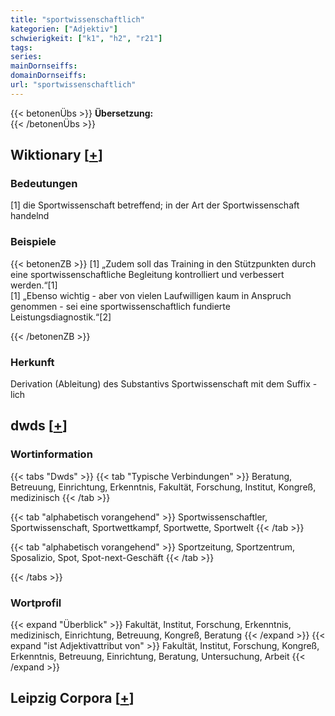 ```yaml
---
title: "sportwissenschaftlich"
kategorien: ["Adjektiv"]
schwierigkeit: ["k1", "h2", "r21"]
tags:
series:
mainDornseiffs:
domainDornseiffs:
url: "sportwissenschaftlich"
---
```


{{< betonenÜbs >}}
**Übersetzung:**  
{{< /betonenÜbs >}}

## Wiktionary [[+](https://de.wiktionary.org/wiki/sportwissenschaftlich)]

### Bedeutungen
[1] die Sportwissenschaft betreffend; in der Art der Sportwissenschaft handelnd  

### Beispiele
{{< betonenZB >}}
[1] „Zudem soll das Training in den Stützpunkten durch eine sportwissenschaftliche Begleitung kontrolliert und verbessert werden.“[1]  
[1] „Ebenso wichtig - aber von vielen Laufwilligen kaum in Anspruch genommen - sei eine sportwissenschaftlich fundierte Leistungsdiagnostik.“[2]  

{{< /betonenZB >}}
### Herkunft
Derivation (Ableitung) des Substantivs Sportwissenschaft mit dem Suffix -lich  



## dwds [[+](https://www.dwds.de/wb/sportwissenschaftlich)]

### Wortinformation
{{< tabs "Dwds" >}}
{{< tab "Typische Verbindungen" >}}
Beratung, Betreuung, Einrichtung, Erkenntnis, Fakultät, Forschung, Institut, Kongreß, medizinisch
{{< /tab >}}

{{< tab "alphabetisch vorangehend" >}}
Sportwissenschaftler, Sportwissenschaft, Sportwettkampf, Sportwette, Sportwelt
{{< /tab >}}

{{< tab "alphabetisch vorangehend" >}}
Sportzeitung, Sportzentrum, Sposalizio, Spot, Spot-next-Geschäft
{{< /tab >}}

{{< /tabs >}}

### Wortprofil
{{< expand "Überblick" >}} Fakultät, Institut, Forschung, Erkenntnis, medizinisch, Einrichtung, Betreuung, Kongreß, Beratung {{< /expand >}}
{{< expand "ist Adjektivattribut von" >}} Fakultät, Institut, Forschung, Kongreß, Erkenntnis, Betreuung, Einrichtung, Beratung, Untersuchung, Arbeit {{< /expand >}}

## Leipzig Corpora [[+](https://corpora.uni-leipzig.de/en/res?word=sportwissenschaftlich&corpusId=deu_newscrawl-public_2018)]

